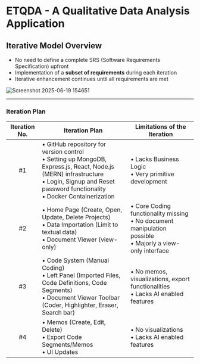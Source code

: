# ETQDA - A Qualitative Data Analysis Application

## Iterative Model Overview

- No need to define a complete SRS (Software Requirements Specification) upfront  
- Implementation of a **subset of requirements** during each iteration  
- Iterative enhancement continues until all requirements are met

![Screenshot 2025-06-19 154651](https://github.com/user-attachments/assets/d593a518-2e99-4485-b7c0-7bc7befa2eda)

---

### Iteration Plan 

| Iteration No. | Iteration Plan                                                                                                               | Limitations of the Iteration                           |
|:---------------:|-------------------------------------------------------------------------------------------------------------------------------|--------------------------------------------------------|
| #1            | • GitHub repository for version control <br> • Setting up MongoDB, Express.js, React, Node.js (MERN) infrastructure  <br> • Login, Signup and Reset password functionality <br> • Docker Containerization | • Lacks Business Logic <br> • Very primitive development |
| #2            | •	Home Page (Create, Open, Update, Delete Projects) <br> •	Data Importation (Limit to textual data) <br> •	Document Viewer (view-only) | • Core Coding functionality missing <br> •	No document manipulation possible <br> • Majorly a view-only interface |
| #3            | •	Code System (Manual Coding) <br> •	Left Panel (Imported Files, Code Definitions, Code Segments) <br> •	Document Viewer Toolbar (Coder, Highlighter, Eraser, Search bar) <br> | •	No memos, visualizations, export functionalities <br> •	Lacks AI enabled features |
| #4            | •	Memos (Create, Edit, Delete) <br> •	Export Code Segments/Memos <br>  •	UI Updates | •	No visualizations <br> •	Lacks AI enabled features |


